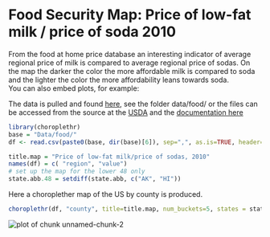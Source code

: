 Food Security Map: Price of low-fat milk / price of soda 2010
========================================================
From the food at home price database an interesting indicator of average regional price of milk is compared to average regional price of sodas.  On the map the darker the color the more affordable milk is compared to soda and the lighter the color the more affordability leans towards soda.  
You can also embed plots, for example:

The data is pulled and found [here](https://github.com/MuraEnok/food_security.git), see the folder data/food/ or the files can be accessed from the source at the [USDA](http://www.ers.usda.gov/datafiles/Food_Environment_Atlas/Data_Access_and_Documentation_Downloads/Current_Version/DataDownload.xls) and the [documentation here](http://www.ers.usda.gov/datafiles/Food_Environment_Atlas/Data_Access_and_Documentation_Downloads/Current_Version/documentation.pdf)


```r
library(choroplethr) 
base = "Data/food/"
df <- read.csv(paste0(base, dir(base)[6]), sep=",", as.is=TRUE, header=TRUE)[, c(1, 5)] # just keep the fips and value col

title.map = "Price of low-fat milk/price of sodas, 2010"
names(df) = c( "region", "value")
# set up the map for the lower 48 only
state.abb.48 = setdiff(state.abb, c("AK", "HI"))
```
Here a choroplether map of the US by county is produced.  


```r
choroplethr(df, "county", title=title.map, num_buckets=5, states = state.abb.48) # this trims Alaska and Hawai inset
```

![plot of chunk unnamed-chunk-2](http://consilium.io/demo/img/map%20milk%20to%20soda.png) 

